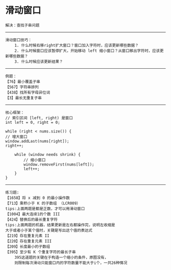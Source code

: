 # 滑动窗口
    解决：查找子串问题
---
    滑动窗口技巧：
        1. 什么时候右移right扩大窗口？窗口加入字符时，应该更新哪些数据？
        2. 什么时候窗口应该暂停扩大，开始移动 left 缩小窗口？从窗口移出字符时，应该更新哪些数据？
        3. 什么时候应该更新结果？    
---
    例题：
    【76】最小覆盖子串
    【567】字符串排列
    【438】找所有字母异位词
    【3】最长无重复子串
---
```
核心框架：
// 索引区间 [left, right) 是窗口
int left = 0, right = 0;

while (right < nums.size()) {
// 增大窗口
window.addLast(nums[right]);
right++;

    while (window needs shrink) {
        // 缩小窗口
        window.removeFirst(nums[left]);
        left++;
    }
}
```
---
    练习题:
    【1658】将 x 减到 0 的最小操作数
    【713】乘积小于 K 的子数组 （LCR009）
    tips:上面两题是都是正数，才可以用滑动窗口
    【1004】最大连续1的个数 III
    【424】替换后的最长重复字符
    tips:上面两题的机器，结果更新是左右都操作完，说明左收缩是
    大于或者小于某个值时，关键是写出这个值的表达式
    【219】存在重复元素 II
    【220】存在重复元素 III
    【209】长度最小的子数组
    【395】至少有 K 个重复字符的最长子串
        395这道题的关键在于构造一个缩小的条件，原图没有，
        则限制每次滑动只能窗口内的字符数量不能大于i个，一共26种情况
    